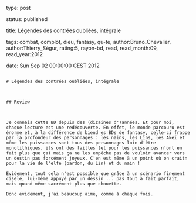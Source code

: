 type: post
status: published
title: Légendes des contrées oubliées, intégrale
tags:  combat,  complot,  dieu,  fantasy,  qu-te, author:Bruno_Chevalier, author:Thierry_Ségur, rating:5, rayon-bd, read, read_month:09, read_year:2012
date: Sun Sep 02 00:00:00 CEST 2012
~~~~~~
# Légendes des contrées oubliées, intégrale

## Review

Je connais cette BD depuis des (dizaines d')années. Et pour moi, chaque lecture est une redécouverte. En effet, le monde parcouru est énorme et, à la différence de biend es BDs de fantasy, celle-ci frappe par la profondeur des personnages : les nains, les Lïns, les Akeï et même les puissances sont tous des personnages loin d'être monolithiques. ils ont des failles (et pour les puissances n'ont en fait plus que ça) mais ça ne les empêche pas de vouloir avancer vers un destin pas forcément joyeux. C'en est même à un point où on craitn pour la vie de l'elfe (pardon, du Lïn) et du nain !  
Evidement, tout cela n'est possible que grâce à un scénario finement ciselé, lui-même appuyé par un dessin ... pas tout à fait parfait, mais quand même sacrément plus que chouette.  
Donc évidement, j'ai beaucoup aimé, comme à chaque fois.